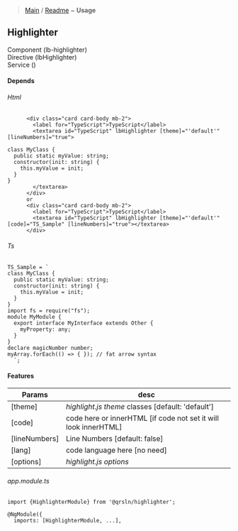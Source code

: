 > [Main](../../readme.md) / [Readme](readme.md) ~ **Usage**

## Highlighter
Component (lb-highlighter)  
Directive (lbHighlighter)  
Service ()  

#### Depends

###### Html
```
      <div class="card card-body mb-2">
        <label for="TypeScript">TypeScript</label>
        <textarea id="TypeScript" lbHighlighter [theme]="'default'" [lineNumbers]="true">

class MyClass {
  public static myValue: string;
  constructor(init: string) {
    this.myValue = init;
  }
}  
        </textarea>
      </div>
      or
      <div class="card card-body mb-2">
        <label for="TypeScript">TypeScript</label>
        <textarea id="TypeScript" lbHighlighter [theme]="'default'" [code]="TS_Sample" [lineNumbers]="true"></textarea>
      </div>
```

###### Ts
```
TS_Sample = `
class MyClass {
  public static myValue: string;
  constructor(init: string) {
    this.myValue = init;
  }
}
import fs = require("fs");
module MyModule {
  export interface MyInterface extends Other {
    myProperty: any;
  }
}
declare magicNumber number;
myArray.forEach(() => { }); // fat arrow syntax
  `;
```  

#### Features
Params | desc
 --- | ---  
[theme] | _highlight.js theme_ classes [default: 'default']
[code] | code here or innerHTML [if code not set it will look innerHTML]
[lineNumbers] | Line Numbers [default: false]
[lang] | code language here [no need]
[options] | _highlight.js options_

###### app.module.ts
```
import {HighlighterModule} from '@qrsln/highlighter';

@NgModule({
  imports: [HighlighterModule, ...],

```  
